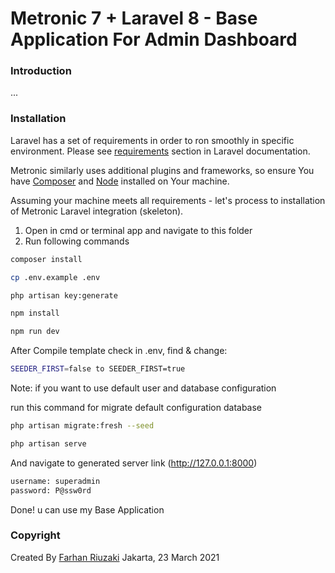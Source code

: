 # Metronic 7 + Laravel 8 - Base Application For Admin Dashboard

### Introduction

...

### Installation

Laravel has a set of requirements in order to ron smoothly in specific environment. Please see [requirements](https://laravel.com/docs/7.x#server-requirements) section in Laravel documentation.

Metronic similarly uses additional plugins and frameworks, so ensure You have [Composer](https://getcomposer.org/) and [Node](https://nodejs.org/) installed on Your machine.

Assuming your machine meets all requirements - let's process to installation of Metronic Laravel integration (skeleton).

1. Open in cmd or terminal app and navigate to this folder
2. Run following commands

```bash
composer install
```

```bash
cp .env.example .env
```

```bash
php artisan key:generate
```

```bash
npm install
```

```bash
npm run dev
```

After Compile template
check in .env, find & change:

```bash
SEEDER_FIRST=false to SEEDER_FIRST=true 
```

Note: if you want to use default user and database configuration

run this command for migrate default configuration database

```bash
php artisan migrate:fresh --seed
```

```bash
php artisan serve
```

And navigate to generated server link (http://127.0.0.1:8000)

```bash
username: superadmin
password: P@ssw0rd
```

Done! u can use my Base Application

### Copyright

Created By [Farhan Riuzaki](https://www.linkedin.com/in/farhanriuzaki/) Jakarta, 23 March 2021
